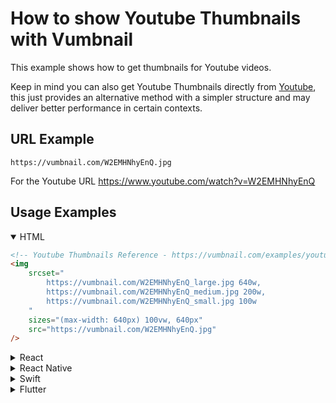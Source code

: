 <!-- Syntax Languages - https://github.com/github/linguist/blob/master/vendor/README.md -->
# How to show Youtube Thumbnails with Vumbnail

This example shows how to get thumbnails for Youtube videos.

Keep in mind you can also get Youtube Thumbnails directly from [Youtube](https://stackoverflow.com/a/20542029/1397641), this just provides an alternative method with a simpler structure and may deliver better performance in certain contexts.

## URL Example
```AppleScript
https://vumbnail.com/W2EMHNhyEnQ.jpg
```
For the Youtube URL https://www.youtube.com/watch?v=W2EMHNhyEnQ

## Usage Examples

<details open>
    <summary>HTML</summary>

```html
<!-- Youtube Thumbnails Reference - https://vumbnail.com/examples/youtube-thumbnails -->
<img 
    srcset="
        https://vumbnail.com/W2EMHNhyEnQ_large.jpg 640w, 
        https://vumbnail.com/W2EMHNhyEnQ_medium.jpg 200w, 
        https://vumbnail.com/W2EMHNhyEnQ_small.jpg 100w
    " 
    sizes="(max-width: 640px) 100vw, 640px" 
    src="https://vumbnail.com/W2EMHNhyEnQ.jpg" 
/>
```

</details>
<details>
    <summary>React</summary>

```jsx
{/* Youtube Thumbnails Reference - https://vumbnail.com/examples/unlisted-vimeo-thumbnails --> */}
<img 
    srcSet={`
        https://vumbnail.com/W2EMHNhyEnQ_large.jpg 640w, 
        https://vumbnail.com/W2EMHNhyEnQ_medium.jpg 200w, 
        https://vumbnail.com/W2EMHNhyEnQ_small.jpg 100w
    `} 
    sizes='(max-width: 640px) 100vw, 640px' 
    src='https://vumbnail.com/W2EMHNhyEnQ.jpg' 
/>
```

</details>
<details>
    <summary>React Native</summary>

```javascript
// Youtube Thumbnails Reference - https://vumbnail.com/examples/unlisted-vimeo-thumbnails
import * as React from 'react'
import { Image } from 'react-native'

export default () => (
    <Image 
        style={{ width: 320, height: 180 }}
        source={{
            uri: 'https://vumbnail.com/W2EMHNhyEnQ.jpg',
        }}
    />
)
```

</details>
<details>
    <summary>Swift</summary>

```swift
// Youtube Thumbnails Reference - https://vumbnail.com/examples/unlisted-vimeo-thumbnails
let url = URL(string: 'https://vumbnail.com/W2EMHNhyEnQ.jpg')

DispatchQueue.global().async {
    let data = try? Data(contentsOf: url!)
    DispatchQueue.main.async {
        imageView.image = UIImage(data: data!)
    }
}
```

</details>
<details>
    <summary>Flutter</summary>

```dart
// Youtube Thumbnails Reference - https://vumbnail.com/examples/unlisted-vimeo-thumbnails
Image.network(
    'https://vumbnail.com/W2EMHNhyEnQ.jpg',
)
```

</details>
